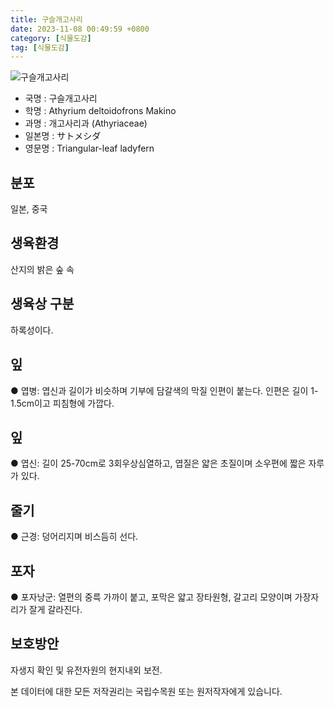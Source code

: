 ```yaml
---
title: 구슬개고사리
date: 2023-11-08 00:49:59 +0800
category: [식물도감]
tag: [식물도감]
---
```




![구슬개고사리](/fileUpload/plants/basic/Aspleniaceae/Asplenium/3932/3_th2.JPG)
- 국명 : 구슬개고사리
- 학명 : Athyrium deltoidofrons Makino
- 과명 : 개고사리과 (Athyriaceae)
- 일본명 : サトメシダ
- 영문명 : Triangular-leaf ladyfern


## 분포
일본, 중국
## 생육환경
산지의 밝은 숲 속
## 생육상 구분
하록성이다. 
## 잎
● 엽병: 엽신과 길이가 비슷하며 기부에 담갈색의 막질 인편이 붙는다. 인편은 길이 1-1.5cm이고 피침형에 가깝다. 
## 잎
● 엽신: 길이 25-70cm로 3회우상심열하고, 엽질은 얇은 초질이며 소우편에 짧은 자루가 있다. 
## 줄기
● 근경: 덩어리지며 비스듬히 선다. 
## 포자
● 포자낭군: 열편의 중륵 가까이 붙고, 포막은 얇고 장타원형, 갈고리 모양이며 가장자리가 잘게 갈라진다. 
## 보호방안
자생지 확인 및 유전자원의 현지내외 보전.






본 데이터에 대한 모든 저작권리는 국립수목원 또는 원저작자에게 있습니다.
